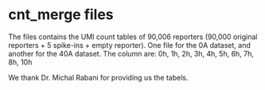 # cnt_merge files

The files contains the UMI count tables of 90,006 reporters (90,000 original reporters + 5 spike-ins + empty reporter).
One file for the 0A dataset, and another for the 40A dataset.
The column are: 0h, 1h, 2h, 3h, 4h, 5h, 6h, 7h, 8h, 10h

We thank Dr. Michal Rabani for providing us the tabels.

